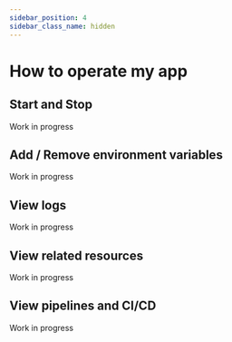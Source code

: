 ```yaml
---
sidebar_position: 4
sidebar_class_name: hidden
---
```


# How to operate my app

## Start and Stop
Work in progress

## Add / Remove environment variables
Work in progress

## View logs
Work in progress

## View related resources
Work in progress
## View pipelines and CI/CD

Work in progress